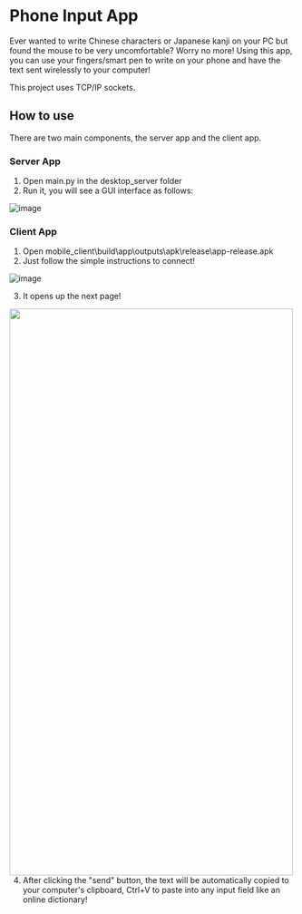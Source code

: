 # Phone Input App
Ever wanted to write Chinese characters or Japanese kanji on your PC but found the mouse to be very uncomfortable?
Worry no more! Using this app, you can use your fingers/smart pen to write on your phone and have the text sent wirelessly to your computer!

This project uses TCP/IP sockets. 
## How to use
There are two main components, the server app and the client app.

### Server App
1. Open main.py in the desktop_server folder
2. Run it, you will see a GUI interface as follows:

![image](https://user-images.githubusercontent.com/74475907/121302411-d769b700-c923-11eb-828a-66390867538f.png)

### Client App
1. Open mobile_client\build\app\outputs\apk\release\app-release.apk
2. Just follow the simple instructions to connect!

![image](https://user-images.githubusercontent.com/74475907/121304209-3f210180-c926-11eb-92c6-7cc3d0cb6c29.png)

3. It opens up the next page!

<a href="url"><img src="https://user-images.githubusercontent.com/74475907/121305379-b86d2400-c927-11eb-9475-c4f914817088.png" align="left" height="1000" width="500" ></a>


4. After clicking the "send" button, the text will be automatically copied to your computer's clipboard, Ctrl+V to paste into any input field like an online dictionary!

